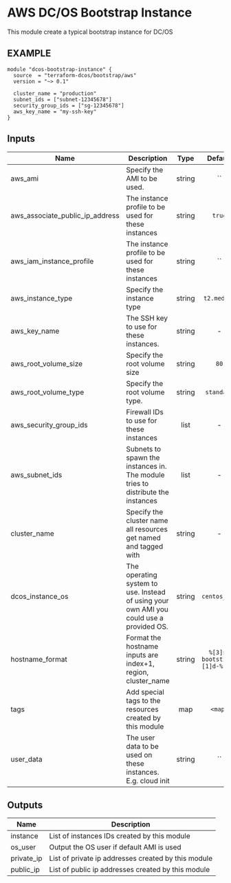 AWS DC/OS Bootstrap Instance
============
This module create a typical bootstrap instance for DC/OS


EXAMPLE
-------

```hcl
module "dcos-bootstrap-instance" {
  source  = "terraform-dcos/bootstrap/aws"
  version = "~> 0.1"

  cluster_name = "production"
  subnet_ids = ["subnet-12345678"]
  security_group_ids = ["sg-12345678"]
  aws_key_name = "my-ssh-key"
}
```


## Inputs

| Name | Description | Type | Default | Required |
|------|-------------|:----:|:-----:|:-----:|
| aws_ami | Specify the AMI to be used. | string | `` | no |
| aws_associate_public_ip_address | The instance profile to be used for these instances | string | `true` | no |
| aws_iam_instance_profile | The instance profile to be used for these instances | string | `` | no |
| aws_instance_type | Specify the instance type | string | `t2.medium` | no |
| aws_key_name | The SSH key to use for these instances. | string | - | yes |
| aws_root_volume_size | Specify the root volume size | string | `80` | no |
| aws_root_volume_type | Specify the root volume type. | string | `standard` | no |
| aws_security_group_ids | Firewall IDs to use for these instances | list | - | yes |
| aws_subnet_ids | Subnets to spawn the instances in. The module tries to distribute the instances | list | - | yes |
| cluster_name | Specify the cluster name all resources get named and tagged with | string | - | yes |
| dcos_instance_os | The operating system to use. Instead of using your own AMI you could use a provided OS. | string | `centos_7.4` | no |
| hostname_format | Format the hostname inputs are index+1, region, cluster_name | string | `%[3]s-bootstrap%[1]d-%[2]s` | no |
| tags | Add special tags to the resources created by this module | map | `<map>` | no |
| user_data | The user data to be used on these instances. E.g. cloud init | string | `` | no |

## Outputs

| Name | Description |
|------|-------------|
| instance | List of instances IDs created by this module |
| os_user | Output the OS user if default AMI is used |
| private_ip | List of private ip addresses created by this module |
| public_ip | List of public ip addresses created by this module |

